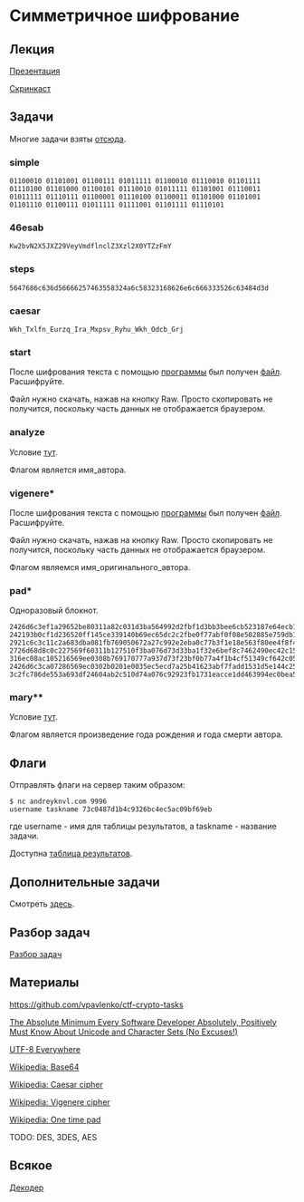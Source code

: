 Симметричное шифрование
=======================

## Лекция

[Презентация](https://github.com/xairy/mipt-ctf/blob/master/02-crypto/01-symmetric/slides.pdf)

[Скринкаст](https://www.youtube.com/watch?v=bbbtWLbEUe4)

## Задачи

Многие задачи взяты [отсюда](https://github.com/vpavlenko/ctf-crypto-tasks).

### simple

```
01100010 01101001 01100111 01011111 01100010 01110010 01101111 01110100 01101000 01100101 01110010 01011111 01101001 01110011 01011111 01110111 01100001 01110100 01100011 01101000 01101001 01101110 01100111 01011111 01111001 01101111 01110101
```

### 46esab

```
Kw2bvN2X5JXZ29VeyVmdflnclZ3Xzl2X0YTZzFmY
```

### steps

```
5647686c636d56666257463558324a6c58323168626e6c666333526c63484d3d
```

### caesar

```
Wkh_Txlfn_Eurzq_Ira_Mxpsv_Ryhu_Wkh_Odcb_Grj
```

### start

После шифрования текста с помощью [программы](https://github.com/xairy/mipt-ctf/blob/master/02-crypto/01-symmetric/tasks/start.py) был получен [файл](https://github.com/xairy/mipt-ctf/blob/master/02-crypto/01-symmetric/tasks/start.dat). Расшифруйте.

Файл нужно скачать, нажав на кнопку Raw.
Просто скопировать не получится, поскольку часть данных не отображается браузером.

### analyze

Условие [тут](https://github.com/xairy/mipt-ctf/blob/master/02-crypto/01-symmetric/tasks/analyze.txt).

Флагом является имя\_автора.

### vigenere\*

После шифрования текста с помощью [программы](https://github.com/xairy/mipt-ctf/blob/master/02-crypto/01-symmetric/tasks/vigenere.py) был получен [файл](https://github.com/xairy/mipt-ctf/blob/master/02-crypto/01-symmetric/tasks/vigenere.dat). Расшифруйте.

Файл нужно скачать, нажав на кнопку Raw.
Просто скопировать не получится, поскольку часть данных не отображается браузером.

Флагом являемся имя\_оригинального\_автора.

### pad\*

Одноразовый блокнот.

```
2426d6c3ef1a29652be80311a82c031d3ba564992d2fbf1d3bb3bee6cb523187e64ecb1af636b0a492571de1ac693ca10483736ee37912ccf544233c5507f14a14a8da2877a2b0d16a8cb90ce91bc0192fe733b4b254e834b943bf41278cf922314c9f8433 
242193b0cf1d236520ff145ce339140b69ec65dc2c2fbe0f77abf0f08e502885e759db1af62bf1bc834154f0e97b3ae445897d71f965128df456232e5210f15615be8e3460b8e5cc65d8a35eff0d94153aec22b0b54aba20b90ba24d2796f4226559879571 
2921c6c3c11c2a683dba081fb769050672a27c992e2eba0c77b3f1e18e563f80ee4f8f4af836e3b9985e44a3a8743bf600923075fe721589ba53762d4e16b84d13a88e306caff89e7fc3fa12f91fc01a2db537bcaa42bb34bb06eb5a68c5f939741c87872b 
2726d68d8c0c227569f60311b127510f3ba076d73d33ba1f32e6bef8c7462490ec42c15dbb65e3a09f5356eaa77d68e00b843076e47e1285f44523294f07f14b10abc13571bafeca208cb80be44bc61329f13baabd0dab20a743aa42748aad33741c9c832d 
316ec08ac105216569ee0308b769170777a937d73f23bf0b77a4f1b4cf51349cf642c054f629b0bd9f465ce7a86e29a1118f3060e5640f9fee0277205842a3471cbfcb3525b2fe9e65c2ae1be21bc6133cf426adb543e461a80daf0e738de823745a85943a 
2426d6c3ca07286569ec0302b0201e0035ec5ecd7a25b41623abf7fadd1531d5e144c257f62bf4f0965b53e6e97326f500927660f5724accfc4e622f4610e2161184cd357cabe48e53eeb330f75beb2e07c72fe4bf5da42ea017aa5a6e8ae37170528ec632 
3c2fc786de553a693df24604ab2c510d74a076c92923fb1731eacce1dd463994ec0bea57e72ce2b5da4655e6e96f26e813856272ff631fcced4370685303bc4719fbea286ba8fbd1758c8f10f91dd1043bfc26bdfa4cae35ac11deb5a6f80ad23745b838931
```

### mary\*\*

Условие [тут](https://github.com/xairy/mipt-ctf/blob/master/02-crypto/01-symmetric/tasks/mary.txt).

Флагом является произведение года рождения и года смерти автора.


## Флаги

Отправлять флаги на сервер таким образом:
```
$ nc andreyknvl.com 9996
username taskname 73c0487d1b4c9326bc4ec5ac09bf69eb
```
где username - имя для таблицы результатов, а taskname - название задачи.

Доступна [таблица результатов](https://andreyknvl.com/mipt-ctf).


## Дополнительные задачи

Смотреть [здесь](https://github.com/vpavlenko/ctf-crypto-tasks).

## Разбор задач

[Разбор задач](https://github.com/xairy/mipt-ctf/blob/master/02-crypto/01-symmetric/WRITEUP.md)

## Материалы

https://github.com/vpavlenko/ctf-crypto-tasks

[The Absolute Minimum Every Software Developer Absolutely, Positively Must Know About Unicode and Character Sets (No Excuses!)](http://www.joelonsoftware.com/articles/Unicode.html)

[UTF-8 Everywhere](http://utf8everywhere.org/)

[Wikipedia: Base64](https://en.wikipedia.org/wiki/Base64)

[Wikipedia: Caesar cipher](https://en.wikipedia.org/wiki/Caesar_cipher)

[Wikipedia: Vigenere cipher](https://en.wikipedia.org/wiki/Vigenere_cipher)

[Wikipedia: One time pad](https://en.wikipedia.org/wiki/One-time_pad)

TODO: DES, 3DES, AES

## Всякое

[Декодер](https://www.artlebedev.ru/tools/decoder/)

